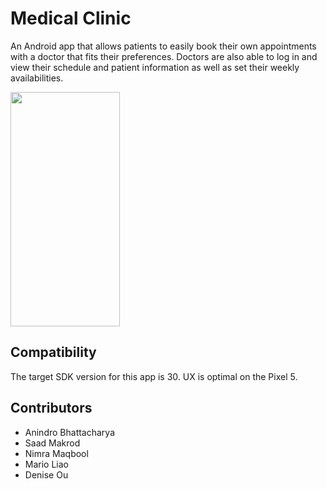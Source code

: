# Medical Clinic
An Android app that allows patients to easily book their own appointments with a doctor that fits their preferences.
Doctors are also able to log in and view their schedule and patient information as well as set their weekly availabilities.

<img src="https://user-images.githubusercontent.com/69637288/129034625-814640be-0858-4693-89e1-3ab3963808d5.png" width="175" height="375">

## Compatibility
The target SDK version for this app is 30. UX is optimal on the Pixel 5.

## Contributors
- Anindro Bhattacharya
- Saad Makrod
- Nimra Maqbool
- Mario Liao
- Denise Ou
